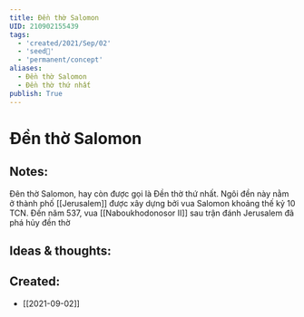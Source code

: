 ```yaml
---
title: Đền thờ Salomon
UID: 210902155439
tags:
  - 'created/2021/Sep/02'
  - 'seed🥜'
  - 'permanent/concept'
aliases:
  - Đền thờ Salomon
  - Đền thờ thứ nhất
publish: True
---
```

# Đền thờ Salomon

## Notes:
Đên thờ Salomon, hay còn được gọi là Đền thờ thứ nhất. Ngôi đền này nằm ở thành phố [[Jerusalem]] được xây dựng bởi vua Salomon khoảng thế kỷ 10 TCN. Đến năm 537, vua [[Naboukhodonosor II]] sau trận đánh Jerusalem đã phá hủy đền thờ

## Ideas & thoughts:

## Created:
- [[2021-09-02]]
